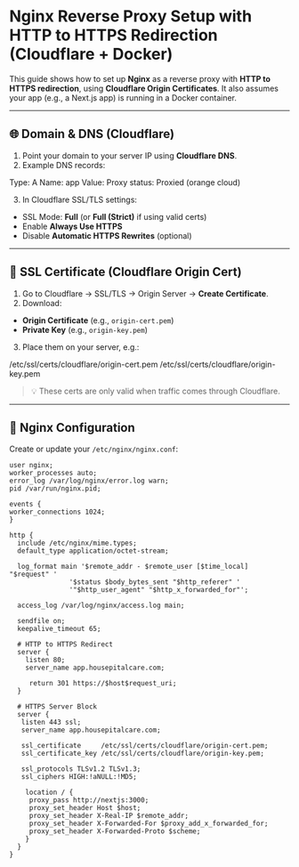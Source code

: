 # Nginx Reverse Proxy Setup with HTTP to HTTPS Redirection (Cloudflare + Docker)

This guide shows how to set up **Nginx** as a reverse proxy with **HTTP to HTTPS redirection**, using **Cloudflare Origin Certificates**. It also assumes your app (e.g., a Next.js app) is running in a Docker container.

---

## 🌐 Domain & DNS (Cloudflare)

1. Point your domain to your server IP using **Cloudflare DNS**.
2. Example DNS records:

Type: A Name: app Value: <your-server-ip> Proxy status: Proxied (orange cloud)


3. In Cloudflare SSL/TLS settings:
- SSL Mode: **Full** (or **Full (Strict)** if using valid certs)
- Enable **Always Use HTTPS**
- Disable **Automatic HTTPS Rewrites** (optional)

---

## 🔐 SSL Certificate (Cloudflare Origin Cert)

1. Go to Cloudflare → SSL/TLS → Origin Server → **Create Certificate**.
2. Download:
- **Origin Certificate** (e.g., `origin-cert.pem`)
- **Private Key** (e.g., `origin-key.pem`)
3. Place them on your server, e.g.:

/etc/ssl/certs/cloudflare/origin-cert.pem /etc/ssl/certs/cloudflare/origin-key.pem


> 💡 These certs are only valid when traffic comes through Cloudflare.

---

## 🧾 Nginx Configuration

Create or update your `/etc/nginx/nginx.conf`:

```nginx
user nginx;
worker_processes auto;
error_log /var/log/nginx/error.log warn;
pid /var/run/nginx.pid;

events {
worker_connections 1024;
}

http {
  include /etc/nginx/mime.types;
  default_type application/octet-stream;

  log_format main '$remote_addr - $remote_user [$time_local] "$request" '
               '$status $body_bytes_sent "$http_referer" '
               '"$http_user_agent" "$http_x_forwarded_for"';

  access_log /var/log/nginx/access.log main;

  sendfile on;
  keepalive_timeout 65;

  # HTTP to HTTPS Redirect
  server {
    listen 80;
    server_name app.housepitalcare.com;

     return 301 https://$host$request_uri;
  }

  # HTTPS Server Block
  server {
   listen 443 ssl;
   server_name app.housepitalcare.com;
  
   ssl_certificate     /etc/ssl/certs/cloudflare/origin-cert.pem;
   ssl_certificate_key /etc/ssl/certs/cloudflare/origin-key.pem;
  
   ssl_protocols TLSv1.2 TLSv1.3;
   ssl_ciphers HIGH:!aNULL:!MD5;

    location / {
     proxy_pass http://nextjs:3000;
     proxy_set_header Host $host;
     proxy_set_header X-Real-IP $remote_addr;
     proxy_set_header X-Forwarded-For $proxy_add_x_forwarded_for;
     proxy_set_header X-Forwarded-Proto $scheme;
    }
  }
}
```


